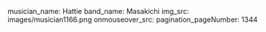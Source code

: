 musician_name: Hattie
band_name: Masakichi
img_src: images/musician1166.png
onmouseover_src: 
pagination_pageNumber: 1344
